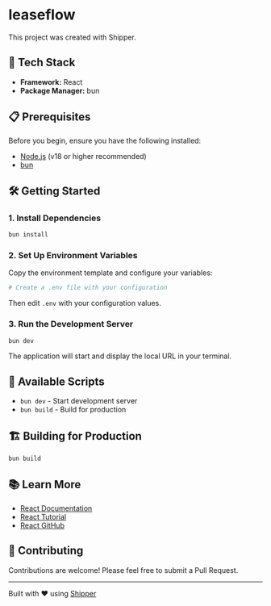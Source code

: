# leaseflow

This project was created with Shipper.

## 🚀 Tech Stack

- **Framework:** React
- **Package Manager:** bun

## 📋 Prerequisites

Before you begin, ensure you have the following installed:

- [Node.js](https://nodejs.org/) (v18 or higher recommended)
- [bun](https://www.npmjs.com/package/bun)

## 🛠️ Getting Started

### 1. Install Dependencies

```bash
bun install
```

### 2. Set Up Environment Variables

Copy the environment template and configure your variables:

```bash
# Create a .env file with your configuration
```

Then edit `.env` with your configuration values.

### 3. Run the Development Server

```bash
bun dev
```

The application will start and display the local URL in your terminal.

## 📜 Available Scripts

- `bun dev` - Start development server
- `bun build` - Build for production

## 🏗️ Building for Production

```bash
bun build
```

## 📚 Learn More

- [React Documentation](https://react.dev)
- [React Tutorial](https://react.dev/learn)
- [React GitHub](https://github.com/facebook/react)
## 🤝 Contributing

Contributions are welcome! Please feel free to submit a Pull Request.

---

Built with ❤️ using [Shipper](https://shipper.now)
